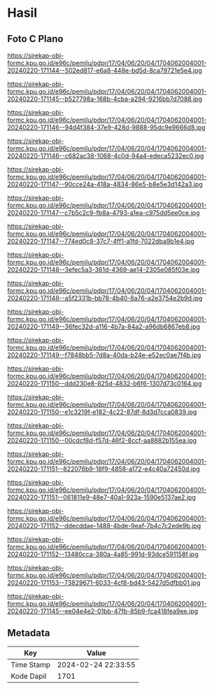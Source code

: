 # Hasil

## Foto C Plano

https://sirekap-obj-formc.kpu.go.id/e96c/pemilu/pdpr/17/04/06/20/04/1704062004001-20240220-171144--502ed817-e6a8-448e-bd5d-8ca79721e5e4.jpg

https://sirekap-obj-formc.kpu.go.id/e96c/pemilu/pdpr/17/04/06/20/04/1704062004001-20240220-171145--b527798a-168b-4cba-a294-9216bb7d7088.jpg

https://sirekap-obj-formc.kpu.go.id/e96c/pemilu/pdpr/17/04/06/20/04/1704062004001-20240220-171146--94d4f384-37e9-428d-9888-95dc9e9666d8.jpg

https://sirekap-obj-formc.kpu.go.id/e96c/pemilu/pdpr/17/04/06/20/04/1704062004001-20240220-171146--c682ac38-1068-4c0d-94a4-edeca5232ec0.jpg

https://sirekap-obj-formc.kpu.go.id/e96c/pemilu/pdpr/17/04/06/20/04/1704062004001-20240220-171147--90cce24a-418a-4834-86e5-b8e5e3d142a3.jpg

https://sirekap-obj-formc.kpu.go.id/e96c/pemilu/pdpr/17/04/06/20/04/1704062004001-20240220-171147--c7b5c2c9-fb8a-4793-a1ea-c975dd5ee0ce.jpg

https://sirekap-obj-formc.kpu.go.id/e96c/pemilu/pdpr/17/04/06/20/04/1704062004001-20240220-171147--774ed0c8-37c7-4ff1-a1fd-7022dba9b1e4.jpg

https://sirekap-obj-formc.kpu.go.id/e96c/pemilu/pdpr/17/04/06/20/04/1704062004001-20240220-171148--3efec5a3-361d-4369-ae14-2305e085f03e.jpg

https://sirekap-obj-formc.kpu.go.id/e96c/pemilu/pdpr/17/04/06/20/04/1704062004001-20240220-171148--a5f2331b-bb78-4b40-8a76-a2e3754e2b9d.jpg

https://sirekap-obj-formc.kpu.go.id/e96c/pemilu/pdpr/17/04/06/20/04/1704062004001-20240220-171149--36fec32d-a116-4b7a-84a2-a96db6867eb8.jpg

https://sirekap-obj-formc.kpu.go.id/e96c/pemilu/pdpr/17/04/06/20/04/1704062004001-20240220-171149--f7848bb5-7d8a-40da-b24e-e52ec0ae7f4b.jpg

https://sirekap-obj-formc.kpu.go.id/e96c/pemilu/pdpr/17/04/06/20/04/1704062004001-20240220-171150--ddd230e8-825d-4832-b6f6-1307d73c0164.jpg

https://sirekap-obj-formc.kpu.go.id/e96c/pemilu/pdpr/17/04/06/20/04/1704062004001-20240220-171150--e1c3219f-e182-4c22-87df-8d3d7cca0839.jpg

https://sirekap-obj-formc.kpu.go.id/e96c/pemilu/pdpr/17/04/06/20/04/1704062004001-20240220-171150--00cdcf8d-f57d-46f2-8ccf-aa8682b155ea.jpg

https://sirekap-obj-formc.kpu.go.id/e96c/pemilu/pdpr/17/04/06/20/04/1704062004001-20240220-171151--822076b9-18f9-4858-a172-e4c40a72450d.jpg

https://sirekap-obj-formc.kpu.go.id/e96c/pemilu/pdpr/17/04/06/20/04/1704062004001-20240220-171151--061811e9-48e7-40a1-923a-1590e5137ae2.jpg

https://sirekap-obj-formc.kpu.go.id/e96c/pemilu/pdpr/17/04/06/20/04/1704062004001-20240220-171152--ddecddae-1488-4bde-9eaf-7b4c7c2ede9b.jpg

https://sirekap-obj-formc.kpu.go.id/e96c/pemilu/pdpr/17/04/06/20/04/1704062004001-20240220-171152--13480cca-380a-4a85-991d-93dce591158f.jpg

https://sirekap-obj-formc.kpu.go.id/e96c/pemilu/pdpr/17/04/06/20/04/1704062004001-20240220-171153--73829671-6033-4cf8-bd43-5427d5dfbb01.jpg

https://sirekap-obj-formc.kpu.go.id/e96c/pemilu/pdpr/17/04/06/20/04/1704062004001-20240220-171145--ee04e4e2-01bb-47fb-85b9-fca418fea9ee.jpg


## Metadata

| Key        | Value               |
| ---------- | ------------------- |
| Time Stamp | 2024-02-24 22:33:55 |
| Kode Dapil | 1701                |



